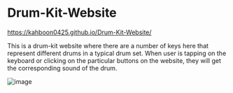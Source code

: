 # Drum-Kit-Website

https://kahboon0425.github.io/Drum-Kit-Website/

This is a drum-kit website where there are a number  of keys here that represent different drums in a typical drum set. When user is tapping on the keyboard or clicking on the particular buttons on the website, they will get the corresponding sound of the drum.

![image](https://github.com/kahboon0425/Drum-Kit-Website/assets/116237965/1c193547-de26-4b01-86d9-dd813b8c7b5e)
